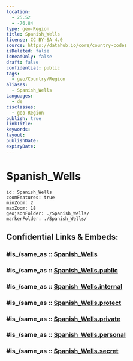 ```yaml
---
location:
  - 25.52
  - -76.84
type: geo-Region
title: Spanish_Wells
license: CC BY-SA 4.0
source: https://datahub.io/core/country-codes
isDeleted: false
isReadOnly: false
draft: false
confidential: public
tags:
  - geo/Country/Region
aliases:
  - Spanish_Wells
Languages:
  - de
cssclasses:
  - geo-Region
publish: true
linkTitle:
keywords:
layout:
publishDate:
expiryDate:
---
```


# Spanish_Wells

```leaflet
id: Spanish_Wells
zoomFeatures: true 
minZoom: 2 
maxZoom: 18
geojsonFolder: ./Spanish_Wells/
markerFolder: ./Spanish_Wells/
```


## Confidential Links & Embeds: 

### #is_/same_as :: [Spanish_Wells](/_Standards/Earth/Continent/America~Caribbean/Bahamas/Districts~Bahamas/Spanish_Wells.md) 

### #is_/same_as :: [Spanish_Wells.public](/_public/Earth/Continent/America~Caribbean/Bahamas/Districts~Bahamas/Spanish_Wells.public.md) 

### #is_/same_as :: [Spanish_Wells.internal](/_internal/Earth/Continent/America~Caribbean/Bahamas/Districts~Bahamas/Spanish_Wells.internal.md) 

### #is_/same_as :: [Spanish_Wells.protect](/_protect/Earth/Continent/America~Caribbean/Bahamas/Districts~Bahamas/Spanish_Wells.protect.md) 

### #is_/same_as :: [Spanish_Wells.private](/_private/Earth/Continent/America~Caribbean/Bahamas/Districts~Bahamas/Spanish_Wells.private.md) 

### #is_/same_as :: [Spanish_Wells.personal](/_personal/Earth/Continent/America~Caribbean/Bahamas/Districts~Bahamas/Spanish_Wells.personal.md) 

### #is_/same_as :: [Spanish_Wells.secret](/_secret/Earth/Continent/America~Caribbean/Bahamas/Districts~Bahamas/Spanish_Wells.secret.md)

